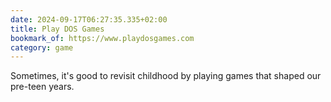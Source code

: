 ```yaml
---
date: 2024-09-17T06:27:35.335+02:00
title: Play DOS Games
bookmark_of: https://www.playdosgames.com
category: game
---
```


Sometimes, it's good to revisit childhood by playing games that shaped our pre-teen years.
